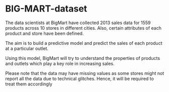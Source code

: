 # BIG-MART-dataset
The data scientists at BigMart have collected 2013 sales data for 1559 products across 10 stores in different cities.
Also, certain attributes of each product and store have been defined.

The aim is to build a predictive model and predict the sales of each product at a particular outlet.

Using this model, BigMart will try to understand the properties of products and outlets which play a key role in increasing sales.

Please note that the data may have missing values as some stores might not report all the data due to technical glitches. Hence, 
it will be required to treat them accordingly
